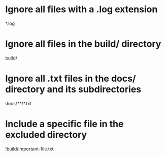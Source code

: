 # Ignore all files with a .log extension
*.log

# Ignore all files in the build/ directory
build/

# Ignore all .txt files in the docs/ directory and its subdirectories
docs/**/*.txt

# Include a specific file in the excluded directory
!build/important-file.txt

